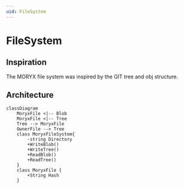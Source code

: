 ```yaml
---
uid: FileSystem
---
```

# FileSystem

## Inspiration

The MORYX file system was inspired by the GIT tree and obj structure. 

## Architecture

````mermaid
classDiagram
    MoryxFile <|-- Blob
    MoryxFile <|-- Tree
    Tree --> MoryxFile    
    OwnerFile --> Tree
    class MoryxFileSystem{
        -string Directory
        +WriteBlob()
        +WriteTree()
        +ReadBlob()
        +ReadTree()
    }
    class MoryxFile {
        +String Hash
    }
````